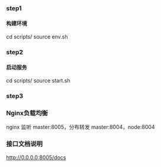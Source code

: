 ### step1
#### 构建环境
cd scripts/ </n>
source env.sh </n>

### step2
#### 启动服务
cd scripts/ </n>
source start.sh </n>

### step3
### Nginx负载均衡
nginx 监听 master:8005，分布转发 master:8004，node:8004

### 接口文档说明
http://0.0.0.0:8005/docs
